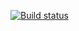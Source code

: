 [![Build status](https://ci.appveyor.com/api/projects/status/uwdaxtkch3g2g3dn?svg=true)](https://ci.appveyor.com/project/sheriff777/hw3)